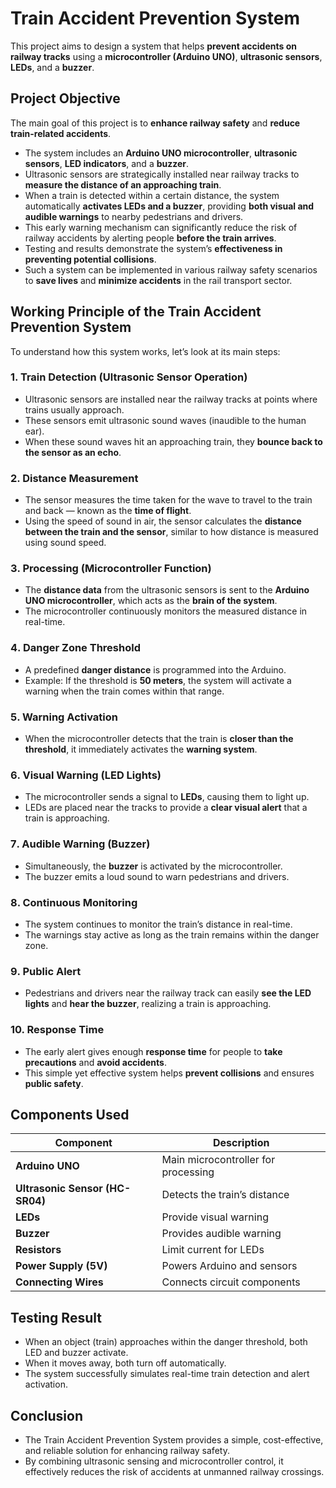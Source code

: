 # Train Accident Prevention System
This project aims to design a system that helps **prevent accidents on railway tracks** using a **microcontroller (Arduino UNO)**, **ultrasonic sensors**, **LEDs**, and a **buzzer**.

## Project Objective
The main goal of this project is to **enhance railway safety** and **reduce train-related accidents**.
- The system includes an **Arduino UNO microcontroller**, **ultrasonic sensors**, **LED indicators**, and a **buzzer**.  
- Ultrasonic sensors are strategically installed near railway tracks to **measure the distance of an approaching train**.  
- When a train is detected within a certain distance, the system automatically **activates LEDs and a buzzer**, providing **both visual and audible warnings** to nearby pedestrians and drivers.
- This early warning mechanism can significantly reduce the risk of railway accidents by alerting people **before the train arrives**.
- Testing and results demonstrate the system’s **effectiveness in preventing potential collisions**.
- Such a system can be implemented in various railway safety scenarios to **save lives** and **minimize accidents** in the rail transport sector.

## Working Principle of the Train Accident Prevention System
To understand how this system works, let’s look at its main steps:
### 1️. Train Detection (Ultrasonic Sensor Operation)
- Ultrasonic sensors are installed near the railway tracks at points where trains usually approach.  
- These sensors emit ultrasonic sound waves (inaudible to the human ear).  
- When these sound waves hit an approaching train, they **bounce back to the sensor as an echo**.
### 2️. Distance Measurement
- The sensor measures the time taken for the wave to travel to the train and back — known as the **time of flight**.  
- Using the speed of sound in air, the sensor calculates the **distance between the train and the sensor**, similar to how distance is measured using sound speed.  
### 3️. Processing (Microcontroller Function)
- The **distance data** from the ultrasonic sensors is sent to the **Arduino UNO microcontroller**, which acts as the **brain of the system**.  
- The microcontroller continuously monitors the measured distance in real-time.
### 4️. Danger Zone Threshold
- A predefined **danger distance** is programmed into the Arduino.  
- Example: If the threshold is **50 meters**, the system will activate a warning when the train comes within that range.
### 5️. Warning Activation
- When the microcontroller detects that the train is **closer than the threshold**, it immediately activates the **warning system**.
### 6️. Visual Warning (LED Lights)
- The microcontroller sends a signal to **LEDs**, causing them to light up.  
- LEDs are placed near the tracks to provide a **clear visual alert** that a train is approaching.
### 7️. Audible Warning (Buzzer)
- Simultaneously, the **buzzer** is activated by the microcontroller.  
- The buzzer emits a loud sound to warn pedestrians and drivers.
### 8️. Continuous Monitoring
- The system continues to monitor the train’s distance in real-time.  
- The warnings stay active as long as the train remains within the danger zone.
### 9️. Public Alert
- Pedestrians and drivers near the railway track can easily **see the LED lights** and **hear the buzzer**, realizing a train is approaching.
### 10. Response Time
- The early alert gives enough **response time** for people to **take precautions** and **avoid accidents**.  
- This simple yet effective system helps **prevent collisions** and ensures **public safety**.

## Components Used

| Component | Description |
|------------|-------------|
| **Arduino UNO** | Main microcontroller for processing |
| **Ultrasonic Sensor (HC-SR04)** | Detects the train’s distance |
| **LEDs** | Provide visual warning |
| **Buzzer** | Provides audible warning |
| **Resistors** | Limit current for LEDs |
| **Power Supply (5V)** | Powers Arduino and sensors |
| **Connecting Wires** | Connects circuit components |

## Testing Result
- When an object (train) approaches within the danger threshold, both LED and buzzer activate.
- When it moves away, both turn off automatically.
- The system successfully simulates real-time train detection and alert activation.

## Conclusion
- The Train Accident Prevention System provides a simple, cost-effective, and reliable solution for enhancing railway safety.
- By combining ultrasonic sensing and microcontroller control, it effectively reduces the risk of accidents at unmanned railway crossings.



